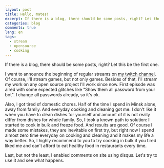 ```yaml
---
layout: post
title: Hello, mates!
excerpt: If there is a blog, there should be some posts, right? Let the first one be about streaming and food.
categories: blog
comments: true
lang: en
tags:
  - stream
  - opensource
  - cooking
---
```


If there is a blog, there should be some posts, right? Let this be the first one.

I want to announce the beginning of regular streams on [my twitch channel](https://go.twitch.tv/aensidhe/). Of course, I'll stream games, but not only games. Besides of that, I'll stream my work on any open source project I'll work since now. First episode was aired with some expected glitches like "Show them all password from your bot". I change all passwords already, so it's ok.

Also, I got tired of domestic chores. Half of the time I spend in Minsk alone, away from family. And everyday cooking and cleaning got me. I don't like it when you have to clean dishes for yourself and amount of it is not really differ from dishes for whole family. So, I took a known path to solution: I started to cook in bulk and freeze food. And results are good. Of course I made some mistakes, they are inevitable on first try, but right now I spend almost zero time everyday on cooking and cleaning and it makes my life a way better. So, I highly recommend to you to try cooking in bulk if you tired liked me and can't afford to eat healthy food in restaurants every time.

Last, but not the least, I enabled comments on site using disqus. Let's try to use it and see what happens.

